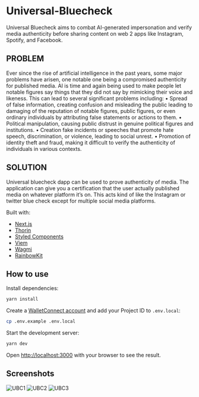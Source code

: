 # Universal-Bluecheck
Universal Bluecheck aims to combat AI-generated impersonation and verify media authenticity before sharing content on web 2 apps like Instagram, Spotify, and Facebook.

## PROBLEM
Ever since the rise of artificial intelligence in the past years, some major problems have arisen, one notable one being a compromised authenticity for published media. AI is time and again being used to make people let notable figures say things that they did not say by mimicking their voice and likeness. This can lead to several significant problems including: 
•	Spread of false information, creating confusion and misleading the public leading to damaging of the reputation of notable figures, public figures, or even ordinary individuals by attributing false statements or actions to them.
•	Political manipulation, causing public distrust in genuine political figures and institutions.
•	Creation fake incidents or speeches that promote hate speech, discrimination, or violence, leading to social unrest.
•	Promotion of identity theft and fraud, making it difficult to verify the authenticity of individuals in various contexts.

## SOLUTION
Universal bluecheck dapp can be used to prove authenticity of media. The application can give you a certification that the user actually published media on whatever platform it’s on. This acts kind of like the Instagram or twitter blue check except for multiple social media platforms. 


Built with:

- [Next.js](https://nextjs.org/)
- [Thorin](https://thorin.ens.domains/)
- [Styled Components](https://styled-components.com/)
- [Viem](https://viem.sh/)
- [Wagmi](https://wagmi.sh/)
- [RainbowKit](https://www.rainbowkit.com/)

## How to use

Install dependencies:

```bash
yarn install
```

Create a [WalletConnect account](https://cloud.walletconnect.com/sign-in) and add your Project ID to `.env.local`:

```bash
cp .env.example .env.local
```

Start the development server:

```bash
yarn dev
```

Open [http://localhost:3000](http://localhost:3000) with your browser to see the result.

## Screenshots

![UBC1](https://github.com/Bleyle823/Universal-Bluecheck/assets/86532040/5282bd9e-4dec-49a3-b8bb-45c16364ce4f)
![UBC2](https://github.com/Bleyle823/Universal-Bluecheck/assets/86532040/9f2e3a9b-6a14-4365-b8b3-71cb00ff7135)
![UBC3](https://github.com/Bleyle823/Universal-Bluecheck/assets/86532040/4f343d85-e00f-407b-b2ac-c0858444270d)
